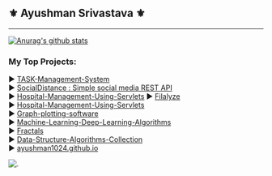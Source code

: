 ## ⚜ Ayushman Srivastava ⚜
----
[![Anurag's github stats](https://github-readme-stats.vercel.app/api?username=ayushman1024&show_icons=true&theme=radical&include_all_commits=true)](https://github.com/anuraghazra/github-readme-stats)

### My Top Projects:

▶ [TASK-Management-System](https://github.com/ayushman1024/TASK-Management-System)  
▶ [SocialDistance : Simple social media REST API](https://github.com/ayushman1024/socialdistance)  
▶ [Hospital-Management-Using-Servlets](https://github.com/ayushman1024/Hospital-Management-Using-Servlets) 
▶ [Filalyze](https://github.com/ayushman1024/Filalyze)  
▶ [Hospital-Management-Using-Servlets](https://github.com/ayushman1024/Hospital-Management-Using-Servlets)  
▶ [Graph-plotting-software](https://github.com/ayushman1024/Graph-plotting-software)  
▶ [Machine-Learning-Deep-Learning-Algorithms](https://github.com/ayushman1024/Machine-Learning-Deep-Learning-Algorithms)  
▶ [Fractals](https://github.com/ayushman1024/Fractals)  
▶ [Data-Structure-Algorithms-Collection](https://github.com/ayushman1024/Data-Structure-Algorithms-Collection)  
▶ [ayushman1024.github.io](https://github.com/ayushman1024/ayushman1024.github.io)  

<!--- [![Top Langs](https://github-readme-stats.vercel.app/api/top-langs/?username=ayushman1024&title_color=fff&icon_color=79ff97&text_color=9f9f9f&bg_color=151515)](https://github.com/anuraghazra/github-readme-stats) --->
![.](https://github-pages-visitor.herokuapp.com/counterimg/githubDashboard)
